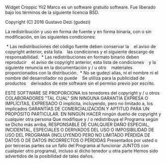 Widget Croppic Yii2 Marco es un software gratuito
software. Fue liberado bajo los términos de la siguiente
licencia BSD.

Copyright (C) 2016 Gustavo Dezi (gudezi)

La redistribución y uso en forma de
fuente y en forma binaria, con o sin modificación,
en las siguientes condiciones:

 * Las redistribuciones del código fuente deben conservar la
   el aviso de copyright anterior, esta lista
   las condiciones y el siguiente descargo de responsabilidad.
 * Las redistribuciones en formato binario deben reproducir
   el aviso de copyright anterior, esta lista de condiciones
   y la siguiente renuncia en la documentación y / u otro
   materiales proporcionados con la distribución.
 * No se gudezi alias, ni el nombre ni el nombre del desarrollador no puede
   Se utiliza para la publicidad de productos
   derivados de este software sin el permiso previo por escrito.

ESTE SOFTWARE SE PROPORCIONA los tenedores del copyright y / u otros
COLABORADORES "TAL CUAL" SIN NINGUNA GARANTÍA EXPRESA O IMPLÍCITAS, EXPRESADO
O implícita, incluyendo, pero no limitado a, los implicados
GARANTÍAS DE COMERCIALIZACIÓN Y APTITUD PARA UN PROPÓSITO PARTICULAR. EN NINGÚN
HACER ningún dueño de copyright y cualquier otra persona
Que modifique y / o redistribuya el Programa según se
Dicho más arriba, RESPONSABLE DE CUALQUIER DAÑO ESPECIAL, INCIDENTAL,
ESPECIALES O DERIVADOS DEL USO O
IMPOSIBILIDAD DE USO DEL PROGRAMA (INCLUYENDO PERO NO LIMITADO
PÉRDIDA DE DATOS O DE DATOS INCORRECTOS O PÉRDIDAS
Presentados por usted o por terceras partes oa un fallo del Programa al funcionar
JUNTOS con cualquier otro programa), incluso si dicho tenedor u otra parte
Hemos sido advertidos de la posibilidad de tales daños.
